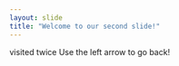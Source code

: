 ```yaml
---
layout: slide
title: "Welcome to our second slide!"
---
```

visited twice
Use the left arrow to go back!

